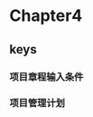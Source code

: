 <!--
 * @Author: your name
 * @Date: 2020-09-10 10:14:12
 * @LastEditTime: 2020-09-11 15:19:57
 * @LastEditors: Please set LastEditors
 * @Description: In User Settings Edit
 * @FilePath: \PMP\知识点\Chapter4.md
-->

# Chapter4

## keys

### 项目章程输入条件

### 项目管理计划
